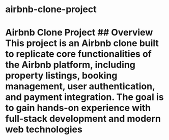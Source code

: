 # airbnb-clone-project
# Airbnb Clone Project  ## Overview This project is an **Airbnb clone** built to replicate core functionalities of the Airbnb platform, including property listings, booking management, user authentication, and payment integration. The goal is to gain hands-on experience with full-stack development and modern web technologies 
